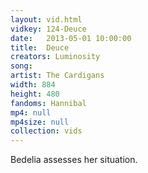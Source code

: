 ```yaml
---
layout: vid.html
vidkey: 124-Deuce
date:   2013-05-01 10:00:00
title:  Deuce
creators: Luminosity
song: 
artist: The Cardigans
width: 884
height: 480
fandoms: Hannibal
mp4: null
mp4size: null
collection: vids
---
```


  <div>
  Bedelia assesses her situation.
  </div>
  